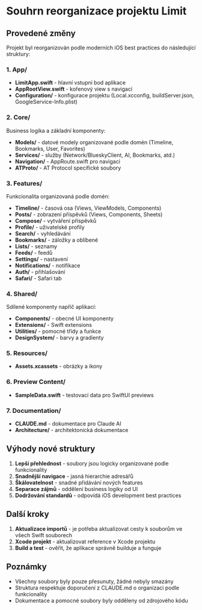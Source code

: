 # Souhrn reorganizace projektu Limit

## Provedené změny

Projekt byl reorganizován podle moderních iOS best practices do následující struktury:

### 1. App/
- **LimitApp.swift** - hlavní vstupní bod aplikace
- **AppRootView.swift** - kořenový view s navigací
- **Configuration/** - konfigurace projektu (Local.xcconfig, buildServer.json, GoogleService-Info.plist)

### 2. Core/
Business logika a základní komponenty:
- **Models/** - datové modely organizované podle domén (Timeline, Bookmarks, User, Favorites)
- **Services/** - služby (Network/BlueskyClient, AI, Bookmarks, atd.)
- **Navigation/** - AppRoute.swift pro navigaci
- **ATProto/** - AT Protocol specifické soubory

### 3. Features/
Funkcionalita organizovaná podle domén:
- **Timeline/** - časová osa (Views, ViewModels, Components)
- **Posts/** - zobrazení příspěvků (Views, Components, Sheets)
- **Compose/** - vytváření příspěvků
- **Profile/** - uživatelské profily
- **Search/** - vyhledávání
- **Bookmarks/** - záložky a oblíbené
- **Lists/** - seznamy
- **Feeds/** - feedů
- **Settings/** - nastavení
- **Notifications/** - notifikace
- **Auth/** - přihlašování
- **Safari/** - Safari tab

### 4. Shared/
Sdílené komponenty napříč aplikací:
- **Components/** - obecné UI komponenty
- **Extensions/** - Swift extensions
- **Utilities/** - pomocné třídy a funkce
- **DesignSystem/** - barvy a gradienty

### 5. Resources/
- **Assets.xcassets** - obrázky a ikony

### 6. Preview Content/
- **SampleData.swift** - testovací data pro SwiftUI previews

### 7. Documentation/
- **CLAUDE.md** - dokumentace pro Claude AI
- **Architecture/** - architektonická dokumentace

## Výhody nové struktury

1. **Lepší přehlednost** - soubory jsou logicky organizované podle funkcionality
2. **Snadnější navigace** - jasná hierarchie adresářů
3. **Škálovatelnost** - snadné přidávání nových features
4. **Separace zájmů** - oddělení business logiky od UI
5. **Dodržování standardů** - odpovídá iOS development best practices

## Další kroky

1. **Aktualizace importů** - je potřeba aktualizovat cesty k souborům ve všech Swift souborech
2. **Xcode projekt** - aktualizovat reference v Xcode projektu
3. **Build a test** - ověřit, že aplikace správně builduje a funguje

## Poznámky

- Všechny soubory byly pouze přesunuty, žádné nebyly smazány
- Struktura respektuje doporučení z CLAUDE.md o organizaci podle funkcionality
- Dokumentace a pomocné soubory byly odděleny od zdrojového kódu
